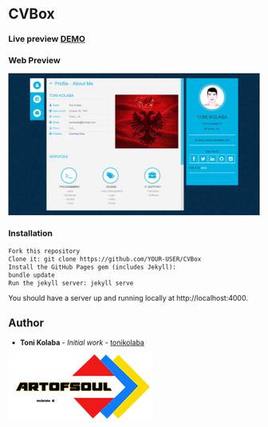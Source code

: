  CVBox
===================


### Live preview [DEMO](https://tonikolaba.github.io/CVBox/)


### Web Preview

![Alt text](https://github.com/tonikolaba/CVBox/blob/master/images/1.jpg)

### Installation

    Fork this repository
    Clone it: git clone https://github.com/YOUR-USER/CVBox
    Install the GitHub Pages gem (includes Jekyll): 
    bundle update
    Run the jekyll server: jekyll serve

You should have a server up and running locally at http://localhost:4000.



## Author

* **Toni Kolaba** - *Initial work* - [tonikolaba](https://github.com/tonikolaba)

![Alt text](https://github.com/tonikolaba/download/blob/master/info/artofsoullogoVOG.png)
